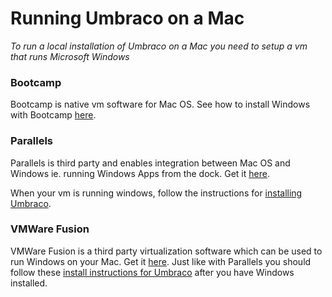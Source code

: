# Running Umbraco on a Mac
*To run a local installation of Umbraco on a Mac you need to setup a vm that runs Microsoft Windows*

### Bootcamp
Bootcamp is native vm software for Mac OS. See how to install Windows with Bootcamp [here](http://support.apple.com/en-us/HT201468).

### Parallels
Parallels is third party and enables integration between Mac OS and Windows ie. running Windows Apps from the dock. Get it [here](https://www.parallels.com). 

When your vm is running windows, follow the instructions for [installing Umbraco](index.md).

### VMWare Fusion
VMWare Fusion is a third party virtualization software which can be used to run Windows on your Mac.  Get it [here](http://www.vmware.com/products/fusion.html).  Just like with Parallels you should follow these [install instructions for Umbraco](index.md) after you have Windows installed.
